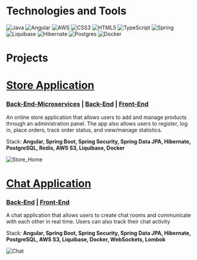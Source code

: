# Technologies and Tools

![Java](https://img.shields.io/badge/java-%23ED8B00.svg?style=for-the-badge&logo=openjdk&logoColor=white) 
![Angular](https://img.shields.io/badge/angular-%23DD0031.svg?style=for-the-badge&logo=angular&logoColor=white) 
![AWS](https://img.shields.io/badge/AWS_S3-%23FF9900.svg?style=for-the-badge&logo=amazon-aws&logoColor=white) 
![CSS3](https://img.shields.io/badge/css3-%231572B6.svg?style=for-the-badge&logo=css3&logoColor=white) 
![HTML5](https://img.shields.io/badge/html5-%23E34F26.svg?style=for-the-badge&logo=html5&logoColor=white) 
![TypeScript](https://img.shields.io/badge/typescript-%23007ACC.svg?style=for-the-badge&logo=typescript&logoColor=white)
![Spring](https://img.shields.io/badge/spring-%236DB33F.svg?style=for-the-badge&logo=spring&logoColor=white) 
![Liquibase](https://img.shields.io/badge/liquibase-%230db7ed.svg?style=for-the-badge&logo=liquibase&logoColor=white)
![Hibernate](https://img.shields.io/badge/Hibernate-59666C?style=for-the-badge&logo=Hibernate&logoColor=white) 
![Postgres](https://img.shields.io/badge/postgres-%23316192.svg?style=for-the-badge&logo=postgresql&logoColor=white)
![Docker](https://img.shields.io/badge/docker-%230db7ed.svg?style=for-the-badge&logo=docker&logoColor=white)

# Projects
# [Store Application](https://github.com/uzytkownik/example-repo)
### [Back-End-Microservices](https://github.com/JakubDevv/Store-Microservices-BackEnd) | [Back-End](https://github.com/JakubDevv/Store-BackEnd) | [Front-End](https://github.com/JakubDevv/Store-FrontEnd)

An online store application that allows users to add and manage products through an administration panel. The app also allows users to register, log in, place orders, track order status, and view/manage statistics.

Stack: **Angular, Spring Boot, Spring Security, Spring Data JPA, Hibernate, PostgreSQL, Redis, AWS S3, Liquibase, Docker**

![Store_Home](https://github.com/user-attachments/assets/e581a995-6bb9-4204-a2bb-89e023739edc)

# [Chat Application](docs/CONTRIBUTING.md)
### [Back-End](https://github.com/JakubDevv/Chat-BackEnd) | [Front-End](https://github.com/JakubDevv/Chat-FrontEnd)

A chat application that allows users to create chat rooms and communicate with each other in real time. Users can also track their chat activity

Stack: **Angular, Spring Boot, Spring Security, Spring Data JPA, Hibernate, PostgreSQL, AWS S3, Liquibase, Docker, WebSockets, Lombok**

![Chat](https://github.com/user-attachments/assets/864ec9e0-63ce-465f-bd8f-60d97264d28d)
